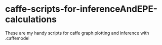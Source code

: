 # caffe-scripts-for-inferenceAndEPE-calculations
These are my handy scripts for caffe graph plotting and inference with .caffemodel
